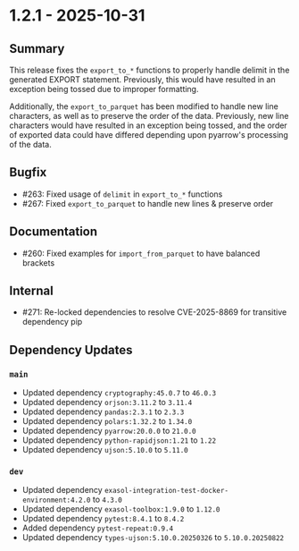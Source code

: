 # 1.2.1 - 2025-10-31

## Summary

This release fixes the `export_to_*` functions to properly handle delimit in the
generated EXPORT statement. Previously, this would have resulted in an exception being
tossed due to improper formatting.

Additionally, the `export_to_parquet` has been modified to handle new line characters,
as well as to preserve the order of the data. Previously, new line characters would
have resulted in an exception being tossed, and the order of exported data could
have differed depending upon pyarrow's processing of the data.

## Bugfix

* #263: Fixed usage of `delimit` in `export_to_*` functions
* #267: Fixed `export_to_parquet` to handle new lines & preserve order

## Documentation

* #260: Fixed examples for `import_from_parquet` to have balanced brackets

## Internal

* #271: Re-locked dependencies to resolve CVE-2025-8869 for transitive dependency pip

## Dependency Updates

### `main`
* Updated dependency `cryptography:45.0.7` to `46.0.3`
* Updated dependency `orjson:3.11.2` to `3.11.4`
* Updated dependency `pandas:2.3.1` to `2.3.3`
* Updated dependency `polars:1.32.2` to `1.34.0`
* Updated dependency `pyarrow:20.0.0` to `21.0.0`
* Updated dependency `python-rapidjson:1.21` to `1.22`
* Updated dependency `ujson:5.10.0` to `5.11.0`

### `dev`
* Updated dependency `exasol-integration-test-docker-environment:4.2.0` to `4.3.0`
* Updated dependency `exasol-toolbox:1.9.0` to `1.12.0`
* Updated dependency `pytest:8.4.1` to `8.4.2`
* Added dependency `pytest-repeat:0.9.4`
* Updated dependency `types-ujson:5.10.0.20250326` to `5.10.0.20250822`
